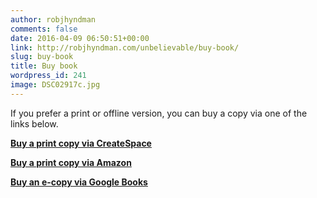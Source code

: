 ```yaml
---
author: robjhyndman
comments: false
date: 2016-04-09 06:50:51+00:00
link: http://robjhyndman.com/unbelievable/buy-book/
slug: buy-book
title: Buy book
wordpress_id: 241
image: DSC02917c.jpg
---
```


If you prefer a print or offline version, you can buy a copy via one of the links below.

**[Buy a print copy via CreateSpace](https://www.createspace.com/5694732)**

**[Buy a print copy via Amazon](http://amzn.com/1517363195/?tag=otexts-20)**

**[Buy an e-copy via Google Books](https://books.google.com/books?id=MrqMCgAAQBAJ)**


